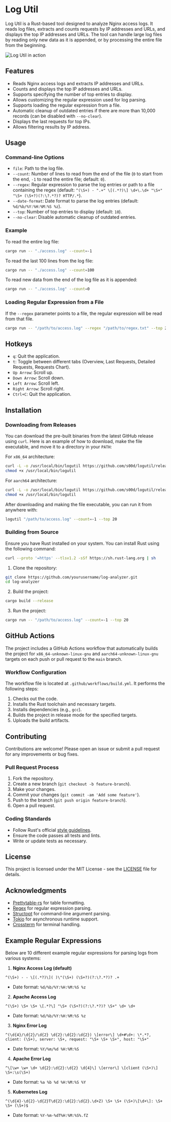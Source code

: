 # Log Util

Log Util is a Rust-based tool designed to analyze Nginx access logs. It reads log files, extracts and counts requests by IP addresses and URLs, and displays the top IP addresses and URLs. The tool can handle large log files by reading only new data as it is appended, or by processing the entire file from the beginning.

![Log Util in action](https://github.com/s00d/logutil/blob/main/img.gif?raw=true)

## Features

- Reads Nginx access logs and extracts IP addresses and URLs.
- Counts and displays the top IP addresses and URLs.
- Supports specifying the number of top entries to display.
- Allows customizing the regular expression used for log parsing.
- Supports loading the regular expression from a file.
- Automatic cleanup of outdated entries if there are more than 10,000 records (can be disabled with `--no-clear`).
- Displays the last requests for top IPs.
- Allows filtering results by IP address.

## Usage

### Command-line Options
- `file`: Path to the log file.
- `--count`: Number of lines to read from the end of the file (`0` to start from the end, `-1` to read the entire file; default: `0`).
- `--regex`: Regular expression to parse the log entries or path to a file containing the regex (default: `^(\S+) - ".+" \[(.*?)\] \d+\.\d+ "\S+" "\S+ (\S+?)(?:\?.*?)? HTTP/.*`).
- `--date-format`: Date format to parse the log entries (default: `%d/%b/%Y:%H:%M:%S %z`).
- `--top`: Number of top entries to display (default: `10`).
- `--no-clear`: Disable automatic cleanup of outdated entries.

### Example

To read the entire log file:

```sh
cargo run -- "./access.log" --count=-1
```

To read the last 100 lines from the log file:

```sh
cargo run -- "./access.log" --count=100
```

To read new data from the end of the log file as it is appended:

```sh
cargo run -- "./access.log" --count=0
```

### Loading Regular Expression from a File

If the `--regex` parameter points to a file, the regular expression will be read from that file.

```sh
cargo run -- "/path/to/access.log" --regex "/path/to/regex.txt" --top 20
```

## Hotkeys

- `q`: Quit the application.
- `t`: Toggle between different tabs (Overview, Last Requests, Detailed Requests, Requests Chart).
- `Up Arrow`: Scroll up.
- `Down Arrow`: Scroll down.
- `Left Arrow`: Scroll left.
- `Right Arrow`: Scroll right.
- `Ctrl+C`: Quit the application.

## Installation

### Downloading from Releases

You can download the pre-built binaries from the latest GitHub release using `curl`. Here is an example of how to download, make the file executable, and move it to a directory in your `PATH`:

For `x86_64` architecture:

```sh
curl -L -o /usr/local/bin/logutil https://github.com/s00d/logutil/releases/latest/download/logutil-x86_64-unknown-linux-gnu
chmod +x /usr/local/bin/logutil
```

For `aarch64` architecture:

```sh
curl -L -o /usr/local/bin/logutil https://github.com/s00d/logutil/releases/latest/download/logutil-aarch64-unknown-linux-gnu
chmod +x /usr/local/bin/logutil
```

After downloading and making the file executable, you can run it from anywhere with:

```sh
logutil "/path/to/access.log" --count=-1 --top 20
```

### Building from Source

Ensure you have Rust installed on your system. You can install Rust using the following command:

```sh
curl --proto '=https' --tlsv1.2 -sSf https://sh.rust-lang.org | sh
```

1. Clone the repository:

```sh
git clone https://github.com/yourusername/log-analyzer.git
cd log-analyzer
```

2. Build the project:

```sh
cargo build --release
```

3. Run the project:

```sh
cargo run -- "/path/to/access.log" --count=-1 --top 20
```

## GitHub Actions

The project includes a GitHub Actions workflow that automatically builds the project for `x86_64-unknown-linux-gnu` and `aarch64-unknown-linux-gnu` targets on each push or pull request to the `main` branch.

### Workflow Configuration

The workflow file is located at `.github/workflows/build.yml`. It performs the following steps:

1. Checks out the code.
2. Installs the Rust toolchain and necessary targets.
3. Installs dependencies (e.g., `gcc`).
4. Builds the project in release mode for the specified targets.
5. Uploads the build artifacts.

## Contributing

Contributions are welcome! Please open an issue or submit a pull request for any improvements or bug fixes.

### Pull Request Process

1. Fork the repository.
2. Create a new branch (`git checkout -b feature-branch`).
3. Make your changes.
4. Commit your changes (`git commit -am 'Add some feature'`).
5. Push to the branch (`git push origin feature-branch`).
6. Open a pull request.

### Coding Standards

- Follow Rust's official [style guidelines](https://doc.rust-lang.org/1.0.0/style/).
- Ensure the code passes all tests and lints.
- Write or update tests as necessary.

## License

This project is licensed under the MIT License - see the [LICENSE](LICENSE) file for details.

## Acknowledgments

- [Prettytable-rs](https://crates.io/crates/prettytable-rs) for table formatting.
- [Regex](https://crates.io/crates/regex) for regular expression parsing.
- [Structopt](https://crates.io/crates/structopt) for command-line argument parsing.
- [Tokio](https://crates.io/crates/tokio) for asynchronous runtime support.
- [Crossterm](https://crates.io/crates/crossterm) for terminal handling.


## Example Regular Expressions

Below are 10 different example regular expressions for parsing logs from various systems:

1. **Nginx Access Log (default)**
```regex
^(\S+) - - \[(.*?)\]( )\"(\S+) (\S+?)(?:\?.*?)? .+
```
- Date format: `%d/%b/%Y:%H:%M:%S %z`

2. **Apache Access Log**
```regex
^(\S+) \S+ \S+ \[.*?\] "\S+ (\S+?)(?:\?.*?)? \S+" \d+ \d+
```
- Date format: `%d/%b/%Y:%H:%M:%S %z`

3. **Nginx Error Log**
```regex
^(\d{4}/\d{2}/\d{2} \d{2}:\d{2}:\d{2}) \[error\] \d+#\d+: \*.*?, client: (\S+), server: \S+, request: "\S+ \S+ \S+", host: "\S+"
```
- Date format: `%Y/%m/%d %H:%M:%S`

4. **Apache Error Log**
```regex
^\[\w+ \w+ \d+ \d{2}:\d{2}:\d{2} \d{4}\] \[error\] \[client (\S+)\] \S+:\s(\S+)
```
- Date format: `%a %b %d %H:%M:%S %Y`

5. **Kubernetes Log**
```regex
^(\d{4}-\d{2}-\d{2}T\d{2}:\d{2}:\d{2}.\d+Z) \S+ \S+ (\S+)\[\d+\]: \S+ \S+ (\S+)$
```
- Date format: `%Y-%m-%dT%H:%M:%S%.fZ`
```